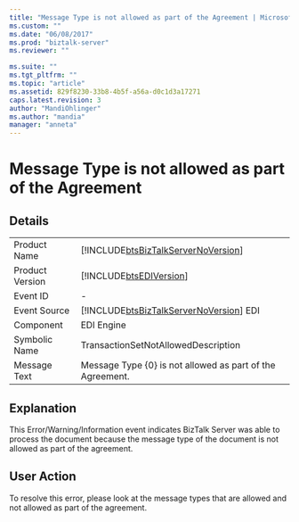 ```yaml
---
title: "Message Type is not allowed as part of the Agreement | Microsoft Docs"
ms.custom: ""
ms.date: "06/08/2017"
ms.prod: "biztalk-server"
ms.reviewer: ""

ms.suite: ""
ms.tgt_pltfrm: ""
ms.topic: "article"
ms.assetid: 829f8230-33b8-4b5f-a56a-d0c1d3a17271
caps.latest.revision: 3
author: "MandiOhlinger"
ms.author: "mandia"
manager: "anneta"
---
```

# Message Type is not allowed as part of the Agreement
## Details  
  
|                 |                                                                                        |
|-----------------|----------------------------------------------------------------------------------------|
|  Product Name   |   [!INCLUDE[btsBizTalkServerNoVersion](../includes/btsbiztalkservernoversion-md.md)]   |
| Product Version |               [!INCLUDE[btsEDIVersion](../includes/btsediversion-md.md)]               |
|    Event ID     |                                           -                                            |
|  Event Source   | [!INCLUDE[btsBizTalkServerNoVersion](../includes/btsbiztalkservernoversion-md.md)] EDI |
|    Component    |                                       EDI Engine                                       |
|  Symbolic Name  |                          TransactionSetNotAllowedDescription                           |
|  Message Text   |               Message Type {0} is not allowed as part of the Agreement.                |
  
## Explanation  
 This Error/Warning/Information event indicates BizTalk Server was able to process the document because the message type of the document is not allowed as part of the agreement.  
  
## User Action  
 To resolve this error, please look at the message types that are allowed and not allowed as part of the agreement.